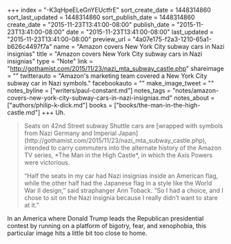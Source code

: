 +++
index = "-K3qHpeELeGnYEUctfrE"
sort_create_date = 1448314860
sort_last_updated = 1448314860
sort_publish_date = 1448314860
create_date = "2015-11-23T13:41:00-08:00"
publish_date = "2015-11-23T13:41:00-08:00"
date = "2015-11-23T13:41:00-08:00"
last_updated = "2015-11-23T13:41:00-08:00"
preview_url = "4a07e175-f2a3-1210-65a1-b626c4497f7a"
name = "Amazon covers New York City subway cars in Nazi insignias"
title = "Amazon covers New York City subway cars in Nazi insignias"
type = "Note"
link = "http://gothamist.com/2015/11/23/nazi_mta_subway_castle.php"
shareimage = ""
twitterauto = "Amazon's marketing team covered a New York City subway car in Nazi symbols."
facebookauto = ""
make_image_tweet = ""
notes_byline = ["writers/paul-constant.md"]
notes_tags = "notes/amazon-covers-new-york-city-subway-cars-in-nazi-insignias.md"
notes_about = ["authors/philip-k-dick.md"]
books = ["books/the-man-in-the-high-castle.md"]
+++
Uh.

<blockquote><p>Seats on 42nd Street subway Shuttle cars are [wrapped with symbols from Nazi Germany and Imperial Japan](http://gothamist.com/2015/11/23/nazi_mta_subway_castle.php), intended to carry commuters into the alternate history of the Amazon TV series, *The Man in the High Castle*, in which the Axis Powers were victorious.</p>

<p>“Half the seats in my car had Nazi insignias inside an American flag, while the other half had the Japanese flag in a style like the World War II design,” said straphanger Ann Toback. “So I had a choice, and I chose to sit on the Nazi insignia because I really didn’t want to stare at it.”</p></blockquote>

In an America where Donald Trump leads the Republican presidential contest by running on a platform of bigotry, fear, and xenophobia, this particular image hits a little bit too close to home.